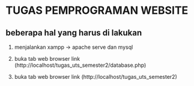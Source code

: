 # TUGAS PEMPROGRAMAN WEBSITE

## beberapa hal yang harus di lakukan

1. menjalankan xampp -> apache serve dan mysql

2. buka tab web browser link (http://localhost/tugas_uts_semester2/database.php)

3. buka tab web browser link (http://localhost/tugas_uts_semester2)
